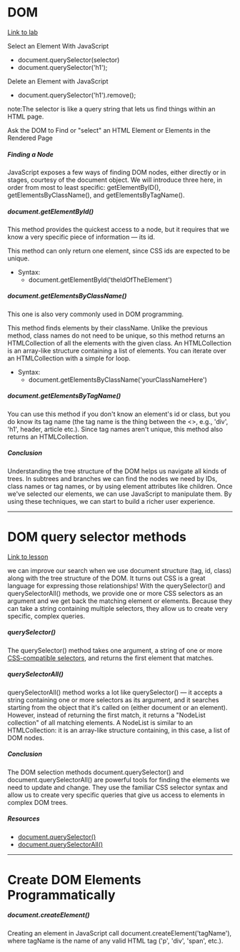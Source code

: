# DOM
<a href="https://github.com/MyCodingJournal/phase-0-the-dom-is-a-tree">Link to lab</a>

Select an Element With JavaScript<br>
- document.querySelector(selector)
- document.querySelector('h1');
 
Delete an Element with JavaScript<br>
- document.querySelector('h1').remove();

note:The selector is like a query string that lets us find things within an HTML page.

Ask the DOM to Find or "select" an HTML Element or Elements in the Rendered Page<br>

##### Finding a Node<br>
JavaScript exposes a few ways of finding DOM nodes, either directly or in stages, courtesy of the document object. We will introduce three here, in order from most to least specific: getElementByID(), getElementsByClassName(), and getElementsByTagName().

##### document.getElementById()<br>
This method provides the quickest access to a node, but it requires that we know a very specific piece of information — its id. 

This method can only return one element, since CSS ids are expected to be unique.<br>
- Syntax:
    - document.getElementById('theIdOfTheElement')

##### document.getElementsByClassName()<br>
This one is also very commonly used in DOM programming.

This method finds elements by their className. Unlike the previous method, class names do not need to be unique, so this method returns an HTMLCollection of all the elements with the given class. An HTMLCollection is an array-like structure containing a list of elements. You can iterate over an HTMLCollection with a simple for loop.

- Syntax:
    - document.getElementsByClassName('yourClassNameHere')

##### document.getElementsByTagName()<br>
You can use this method if you don't know an element's id or class, but you do know its tag name (the tag name is the thing between the <>, e.g., 'div', 'h1', header, article etc.). Since tag names aren't unique, this method also returns an HTMLCollection.

##### Conclusion<br>
Understanding the tree structure of the DOM helps us navigate all kinds of trees. In subtrees and branches we can find the nodes we need by IDs, class names or tag names, or by using element attributes like children. Once we've selected our elements, we can use JavaScript to manipulate them. By using these techniques, we can start to build a richer user experience.

--------------------------------------------------------------------------------------------------------------------------------------------------------------------------------
# DOM query selector methods
<a href="https://github.com/VGDJP-07/phase-0-the-dom-query-selector-methods">Link to lesson</a>

we can improve our search when we use document structure (tag, id, class) along with the tree structure of the DOM. It turns out CSS is a great language for expressing those relationships! With the querySelector() and querySelectorAll() methods, we provide one or more CSS selectors as an argument and we get back the matching element or elements. Because they can take a string containing multiple selectors, they allow us to create very specific, complex queries.

##### querySelector()<br>
The querySelector() method takes one argument, a string of one or more <a href="https://developer.mozilla.org/en-US/docs/Learn/CSS/Building_blocks/Selectors">CSS-compatible selectors</a>, and returns the first element that matches.

##### querySelectorAll()<br>
querySelectorAll() method works a lot like querySelector()
— it accepts a string containing one or more selectors as its argument, and it searches starting from the object that it's called on (either document or an element). However, instead of returning the first match, it returns a "NodeList collection" of all matching elements. A NodeList is similar to an HTMLCollection: it is an array-like structure containing, in this case, a list of DOM nodes.

##### Conclusion<br>
The DOM selection methods document.querySelector() and document.querySelectorAll() are powerful tools for finding the elements we need to update and change. They use the familiar CSS selector syntax and allow us to create very specific queries that give us access to elements in complex DOM trees.

##### Resources<br>
- <a href="https://developer.mozilla.org/en-US/docs/Web/API/Document/querySelector">document.querySelector()</a>
- <a href="https://developer.mozilla.org/en-US/docs/Web/API/Document/querySelectorAll">document.querySelectorAll()</a>

--------------------------------------------------------------------------------------------------------------------------------------------------------------------------------
# Create DOM Elements Programmatically

##### document.createElement()<br>
Creating an element in JavaScript call document.createElement('tagName'), where tagName is the name of any valid HTML tag ('p', 'div', 'span', etc.).


